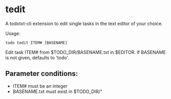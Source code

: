 # tedit
A todotxt-cli extension to edit single tasks in the text editor of your choice.

Usage:

    todo tedit ITEM# [BASENAME]

Edit task ITEM# from $TODO_DIR/BASENAME.txt in $EDITOR.
If BASENAME is not given, defaults to 'todo'.

## Parameter conditions: 
 * ITEM# must be an integer
 * BASENAME.txt must exist in $TODO_DIR/"
